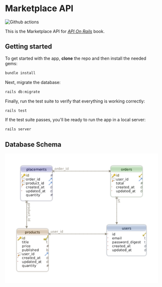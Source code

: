# Marketplace API

![Github actions](https://github.com/kerolloz/marketplace_api/workflows/Rails%20Tests/badge.svg
)

This is the Marketplace API for [*API On Rails*](https://leanpub.com/apionrails6) book.

## Getting started

To get started with the app, **clone** the repo and then install the needed gems:

```bash
bundle install
```

Next, migrate the database:

```bash
rails db:migrate
```

Finally, run the test suite to verify that everything is working correctly:

```bash
rails test
```

If the test suite passes, you'll be ready to run the app in a local server:

```bash
rails server
```


## Database Schema

<div align="center">

  ![database schema](./schema.png)

</div>
